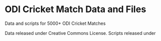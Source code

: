 # ODI Cricket Match Data and Files

Data and scripts for 5000+ ODI Cricket Matches

Data released under Creative Commons License.
Scripts released under 
